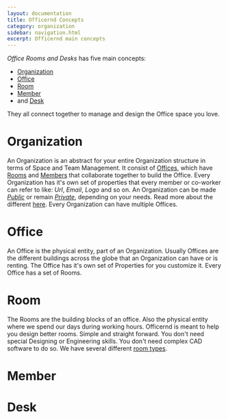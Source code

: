 ```yaml
---
layout: documentation
title: Officernd Concepts
category: organization
sidebar: navigation.html
excerpt: Officernd main concepts
---
```


_Office Rooms and Desks_ has five main concepts:

* [Organization](#Organization)
* [Office](#Office)
* [Room](#Room)
* [Member](#Member)
* and [Desk](#Desk)

They all connect together to manage and design the Office space you love.

# <a name="Organization"></a>Organization
 
An Organization is an abstract for your entire Organization structure in terms of Space and Team Management. 
It consist of [Offices](#Office), which have [Rooms](#Room) and [Members](#Member) that collaborate together to build the Office.
Every Organization has it's own set of properties that every member or co-worker can refer to like: _Url_, _Email_, _Logo_ and so on.
An Organization can be made [_Public_](/access-management.html#Public) or remain [_Private_](/access-management.html#Private), depending on your needs. Read more about the different [here](/access-management.html).
Every Organization can have multiple Offices.

# <a name="Office"></a>Office

An Office is the physical entity, part of an Organization. Usually Offices are the different buildings across the globe that an Organization can have or is renting. The Office has it's own set of Properties for you customize it.
Every Office has a set of Rooms.

# <a name="Room"></a>Room

The Rooms are the building blocks of an office. Also the physical entity where we spend our days during working hours. Officernd is meant to help you design better rooms. Simple and straight forward. You don't need special Designing or Engineering skills. You don't need complex CAD software to do so.
We have several different [room types](/room-types.html).

# <a name="Member"></a>Member

# <a name="Desk"></a>Desk



